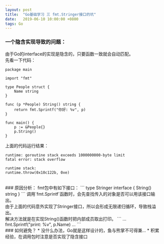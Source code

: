 ```yaml
---
layout: post
title:  "Go基础学习 三 fmt.Stringer接口的坑"
date:   2019-06-10 10:00:00 +0800
tags: Go
---
```

### 一个隐含实现导致的问题：
由于Go的interface的实现是隐含的，只要函数一致就会自动匹配。<br/>
先看一下代码：
```
package main

import "fmt"

type People struct {
    Name string
}

func (p *People) String() string {
    return fmt.Sprintf("你好: %v", p)
}

func main() {
    p := &People{}
    p.String()
}
```

上面的代码运行结果：
```
runtime: goroutine stack exceeds 1000000000-byte limit
fatal error: stack overflow

runtime stack:
runtime.throw(0x10c122b, 0xe)
```

<br/>
### 原因分析：
fmt包中有如下接口：
```
type Stringer interface {
    String() string
}
```
调用`fmt.Sprintf`函数时，会先查找传入的对象是否可以用该接口输出。<br/>
由于上面的代码意外实现了Stringer接口，所以会形成无限递归循环，导致栈溢出。<br/>
解决方法就是在实现String()函数时把内部成员取出打印。
```
...
    fmt.Sprintf("print: %v", p.Name)
...
```

<br/>
### 如何避免？
* 没什么办法，Go就是这样设计的，鱼与熊掌不可得兼...
* 积累经验，在调用包时注意是否实现了隐含接口
